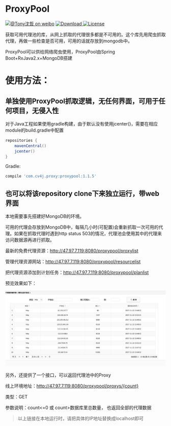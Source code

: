 # ProxyPool

[![@Tony沈哲 on weibo](https://img.shields.io/badge/weibo-%40Tony%E6%B2%88%E5%93%B2-blue.svg)](http://www.weibo.com/fengzhizi715)
 [ ![Download](https://api.bintray.com/packages/fengzhizi715/maven/proxypool/images/download.svg) ](https://bintray.com/fengzhizi715/maven/proxypool/_latestVersion)
[![License](https://img.shields.io/badge/license-Apache%202-lightgrey.svg)](https://www.apache.org/licenses/LICENSE-2.0.html)


获取可用代理池的库，从网上抓取的代理很多都是不可用的。这个库先用爬虫抓取代理，再做一些检查是否可用，可用的话就存放到mongodb中。

ProxyPool可以供给网络爬虫使用，ProxyPool由Spring Boot+RxJava2.x+MongoDB搭建


# 使用方法：
## 单独使用ProxyPool抓取逻辑，无任何界面，可用于任何项目，无侵入性

对于Java工程如果使用gradle构建，由于默认没有使用jcenter()，需要在相应module的build.gradle中配置

```groovy
repositories {
    mavenCentral()
    jcenter()
}
```

Gradle:

```groovy
compile 'com.cv4j.proxy:proxypool:1.1.5'
```


## 也可以将该repository clone下来独立运行，带web界面

本地需要事先搭建好MongoDB的环境。

可用的代理会存放到MongoDB中，每隔几小时(可配置)会重新抓取一次可用的代理。如果在抓取代理时遇到http status 503的情况，代理池会使用其中的代理来访问数据源再进行抓取。

最新的免费代理资源：http://47.97.7.119:8080/proxypool/proxylist

管理代理资源网站：http://47.97.7.119:8080/proxypool/resourcelist

把代理资源添加到计划任务：http://47.97.7.119:8080/proxypool/planlist

预览效果如下：

![](proxy_list.png)


另外，还提供了一个接口，可以返回代理池中的Proxy

线上环境地址：http://47.97.7.119:8080/proxypool/proxys/{count}

类型：GET

参数说明：count<=0  或 count>数据库里总数量， 也返回全部的代理数据

> 以上链接在本地运行时，请把具体的IP地址替换成localhost即可

